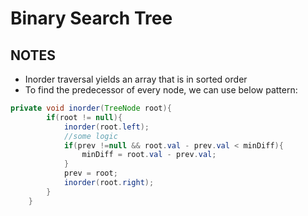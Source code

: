 # Binary Search Tree

## NOTES
- Inorder traversal yields an array that is in sorted order
- To find the predecessor of every node, we can use below pattern:
```java
private void inorder(TreeNode root){
        if(root != null){
            inorder(root.left);
            //some logic
            if(prev !=null && root.val - prev.val < minDiff){
                minDiff = root.val - prev.val;
            }
            prev = root;
            inorder(root.right);
        }
    }
```
